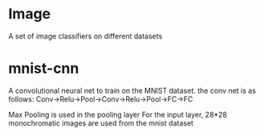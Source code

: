 # Image

A set of image classifiers on different datasets


# mnist-cnn

A convolutional neural net to train on the MNIST dataset.
the conv net is as follows: Conv->Relu->Pool->Conv->Relu->Pool->FC->FC

Max Pooling is used in the pooling layer
For the input layer, 28*28 monochromatic images are used from the mnist dataset
